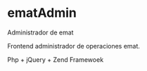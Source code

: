 ematAdmin
=========

Administrador de emat

Frontend administrador de operaciones emat.

Php + jQuery + Zend Framewoek
